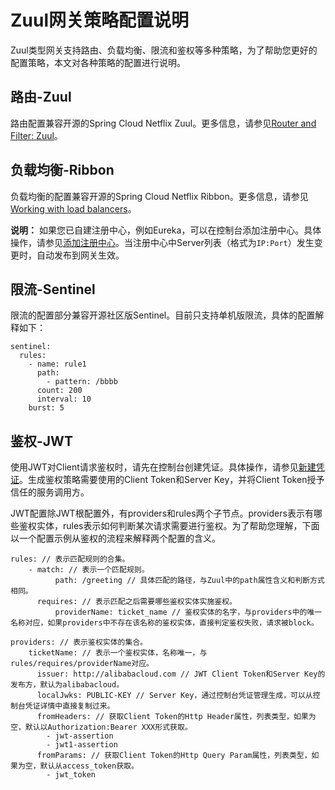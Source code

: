 # Zuul网关策略配置说明

Zuul类型网关支持路由、负载均衡、限流和鉴权等多种策略，为了帮助您更好的配置策略，本文对各种策略的配置进行说明。

## 路由-Zuul

路由配置兼容开源的Spring Cloud Netflix Zuul。更多信息，请参见[Router and Filter: Zuul](https://cloud.spring.io/spring-cloud-netflix/multi/multi__router_and_filter_zuul.html)。

## 负载均衡-Ribbon

负载均衡的配置兼容开源的Spring Cloud Netflix Ribbon。更多信息，请参见[Working with load balancers](https://github.com/Netflix/ribbon/wiki/Working-with-load-balancers)。

**说明：** 如果您已自建注册中心，例如Eureka，可以在控制台添加注册中心。具体操作，请参见[添加注册中心]()。当注册中心中Server列表（格式为`IP:Port`）发生变更时，自动发布到网关生效。

## 限流-Sentinel

限流的配置部分兼容开源社区版Sentinel。目前只支持单机版限流，具体的配置解释如下：

```
sentinel:
  rules:
    - name: rule1
      path:
        - pattern: /bbbb
      count: 200
      interval: 10
    burst: 5
```

## 鉴权-JWT

使用JWT对Client请求鉴权时，请先在控制台创建凭证。具体操作，请参见[新建凭证]()。生成鉴权策略需要使用的Client Token和Server Key，并将Client Token授予信任的服务调用方。

JWT配置除JWT根配置外，有providers和rules两个子节点。providers表示有哪些鉴权实体，rules表示如何判断某次请求需要进行鉴权。为了帮助您理解，下面以一个配置示例从鉴权的流程来解释两个配置的含义。

```
rules: // 表示匹配规则的合集。
    - match: // 表示一个匹配规则。
          path: /greeting // 具体匹配的路径，与Zuul中的path属性含义和判断方式相同。
      requires: // 表示匹配之后需要哪些鉴权实体实施鉴权。
          providerName: ticket_name // 鉴权实体的名字，与providers中的唯一名称对应，如果providers中不存在该名称的鉴权实体，直接判定鉴权失败，请求被block。

providers: // 表示鉴权实体的集合。
    ticketName: // 表示一个鉴权实体，名称唯一，与rules/requires/providerName对应。
      issuer: http://alibabacloud.com // JWT Client Token和Server Key的发布方，默认为alibabacloud。
      localJwks: PUBLIC-KEY // Server Key，通过控制台凭证管理生成，可以从控制台凭证详情中直接复制过来。
      fromHeaders: // 获取Client Token的Http Header属性，列表类型，如果为空，默认以Authorization:Bearer XXX形式获取。
        - jwt-assertion
        - jwt1-assertion
      fromParams: // 获取Client Token的Http Query Param属性，列表类型，如果为空，默认从access_token获取。
        - jwt_token
```

